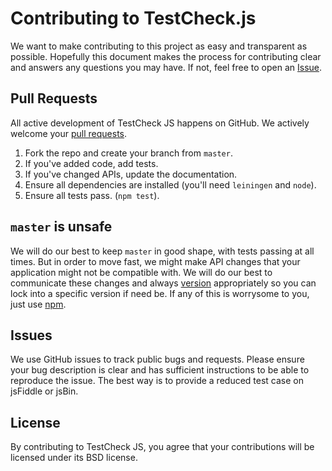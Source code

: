 # Contributing to TestCheck.js

We want to make contributing to this project as easy and transparent as
possible. Hopefully this document makes the process for contributing clear and
answers any questions you may have. If not, feel free to open an [Issue](https://github.com/leebyron/testcheck-js/issues).

## Pull Requests

All active development of TestCheck JS happens on GitHub. We actively welcome
your [pull requests](https://help.github.com/articles/creating-a-pull-request).

 1. Fork the repo and create your branch from `master`.
 2. If you've added code, add tests.
 3. If you've changed APIs, update the documentation.
 4. Ensure all dependencies are installed (you'll need `leiningen` and `node`).
 5. Ensure all tests pass. (`npm test`).

## `master` is unsafe

We will do our best to keep `master` in good shape, with tests passing at all
times. But in order to move fast, we might make API changes that your
application might not be compatible with. We will do our best to communicate
these changes and always [version](http://semver.org/) appropriately so you can
lock into a specific version if need be. If any of this is worrysome to you,
just use [npm](https://www.npmjs.org/package/testcheck).

## Issues

We use GitHub issues to track public bugs and requests. Please ensure your bug
description is clear and has sufficient instructions to be able to reproduce the
issue. The best way is to provide a reduced test case on jsFiddle or jsBin.

## License

By contributing to TestCheck JS, you agree that your contributions will be
licensed under its BSD license.
